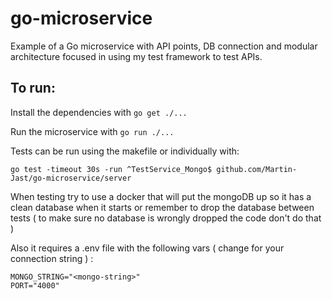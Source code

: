 # go-microservice
Example of a Go microservice with API points, DB connection and modular architecture focused in using my test framework to test APIs.


## To run:
Install the dependencies with ```go get ./...```

Run the microservice with ```go run ./...```

Tests can be run using the makefile or individually with:

```go test -timeout 30s -run ^TestService_Mongo$ github.com/Martin-Jast/go-microservice/server```



When testing try to use a docker that will put the mongoDB up so it has a clean database when it starts or remember to drop the database between tests ( to make sure no database is wrongly dropped the code don't do that )

Also it requires a .env file with the following vars ( change <mongo-string> for your connection string ) :


```
MONGO_STRING="<mongo-string>"
PORT="4000"
```
